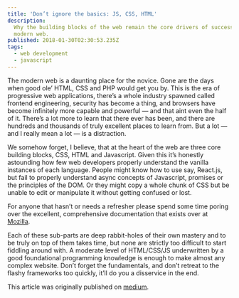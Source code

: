 ```yaml
---
title: 'Don’t ignore the basics: JS, CSS, HTML'
description:
  Why the building blocks of the web remain the core drivers of success in the
  modern web.
published: 2018-01-30T02:30:53.235Z
tags:
  - web development
  - javascript
---
```


The modern web is a daunting place for the novice. Gone are the days when good
ole’ HTML, CSS and PHP would get you by. This is the era of progressive web
applications, there’s a whole industry spawned called frontend engineering,
security has become a thing, and browsers have become infinitely more capable
and powerful — and that aint even the half of it. There’s a lot more to learn
that there ever has been, and there are hundreds and thousands of truly
excellent places to learn from. But a lot — and I really mean a lot — is a
distraction.

We somehow forget, I believe, that at the heart of the web are three core
building blocks, CSS, HTML and Javascript. Given this it’s honestly astounding
how few web developers properly understand the vanilla instances of each
language. People might know how to use say, React.js, but fail to properly
understand async concepts of Javascript, promises or the principles of the DOM.
Or they might copy a whole chunk of CSS but be unable to edit or manipulate it
without getting confused or lost.

For anyone that hasn’t or needs a refresher please spend some time poring over
the excellent, comprehensive documentation that exists over at
[Mozilla](https://developer.mozilla.org/en-US/docs/Web).

Each of these sub-parts are deep rabbit-holes of their own mastery and to be
truly on top of them takes time, but none are strictly too difficult to start
fiddling around with. A moderate level of HTML/CSS/JS underwritten by a good
foundational programming knowledge is enough to make almost any complex website.
Don’t forget the fundamentals, and don’t retreat to the flashy frameworks too
quickly, it’ll do you a disservice in the end.

This article was originally published on
[medium](https://medium.com/p/563fdcd6fe2e).

